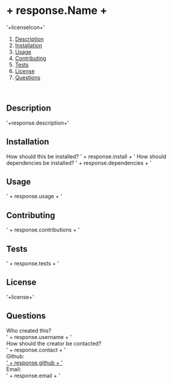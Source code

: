 # + response.Name + <br>
'+licenseIcon+'
1. [ Description ](##description)<br>
2. [ Installation ](##installation)<br>
3. [ Usage ](##usage)<br>
4. [ Contributing ](##contributing)<br>
5. [ Tests ](##tests)<br>
6. [ License ](##license)<br>
7. [ Questions ](##Questions)<br>
<br>

## Description <br>
'+response.description+'<br>
## Installation<br>
How should this be installed?
' + response.install + '
How should dependencies be installed?
' + response.dependencies + '<br>
## Usage<br>
' + response.usage + '<br>
## Contributing<br>
' + response.contributions + '<br>
## Tests<br>
' + response.tests + '<br>
## License<br>
'+license+'<br>
## Questions
Who created this?<br>
' + response.username + '<br>
How should the creator be contacted?<br>
' + response.contact + '<br>
Github:<br>
<a href='https://github.com/'>' + response.github + '</a><br>
Email:<br>
' + response.email + '


